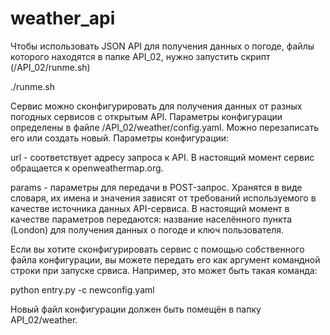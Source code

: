 # weather_api

<p>Чтобы использовать JSON API для получения данных о погоде, файлы которого находятся в папке API_02, нужно запустить скрипт (/API_02/runme.sh)</p>

./runme.sh

Сервис можно сконфигурировать для получения данных от разных погодных сервисов с открытым API. Параметры конфигурации определены в файле /API_02/weather/config.yaml. Можно перезаписать его или создать новый.
Параметры конфигурации:

url - соответствует адресу запроса к API. В настоящий момент сервис обращается к openweathermap.org.

params - параметры для передачи в POST-запрос. Хранятся в виде словаря, их имена и значения зависят от требований используемого в качестве источника данных API-сервиса. В настоящий момент в качестве параметров передаются: название населённого пункта (London) для получения данных о погоде и ключ пользователя.

Если вы хотите сконфигурировать сервис с помощью собственного файла конфигурации, вы можете передать его как аргумент командной строки при запуске срвиса. Например, это может быть такая команда:

python entry.py -c newconfig.yaml

Новый файл конфигурации должен быть помещён в папку API_02/weather.
